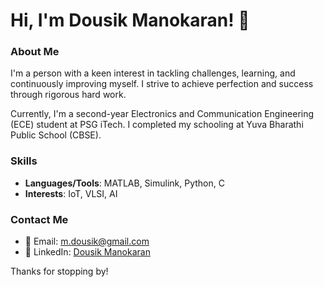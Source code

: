 # Hi, I'm Dousik Manokaran! 👋

### About Me
I'm a person with a keen interest in tackling challenges, learning, and continuously improving myself. I strive to achieve perfection and success through rigorous hard work.

Currently, I'm a second-year Electronics and Communication Engineering (ECE) student at PSG iTech. I completed my schooling at Yuva Bharathi Public School (CBSE). 

### Skills
- **Languages/Tools**: MATLAB, Simulink, Python, C
- **Interests**: IoT, VLSI, AI

### Contact Me
- 📧 Email: [m.dousik@gmail.com](mailto:m.dousik@gmail.com)
- 💼 LinkedIn: [Dousik Manokaran](https://www.linkedin.com/in/dousikmanokaran)

Thanks for stopping by!
